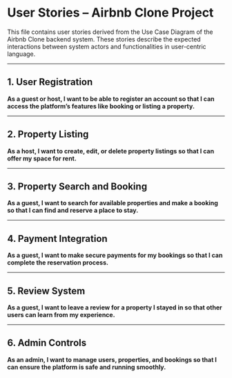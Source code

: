 # User Stories – Airbnb Clone Project

This file contains user stories derived from the Use Case Diagram of the Airbnb Clone backend system. These stories describe the expected interactions between system actors and functionalities in user-centric language.

---

## 1. User Registration

**As a guest or host, I want to be able to register an account so that I can access the platform’s features like booking or listing a property.**

---

## 2. Property Listing

**As a host, I want to create, edit, or delete property listings so that I can offer my space for rent.**

---

## 3. Property Search and Booking

**As a guest, I want to search for available properties and make a booking so that I can find and reserve a place to stay.**

---

## 4. Payment Integration

**As a guest, I want to make secure payments for my bookings so that I can complete the reservation process.**

---

## 5. Review System

**As a guest, I want to leave a review for a property I stayed in so that other users can learn from my experience.**

---

## 6. Admin Controls

**As an admin, I want to manage users, properties, and bookings so that I can ensure the platform is safe and running smoothly.**
